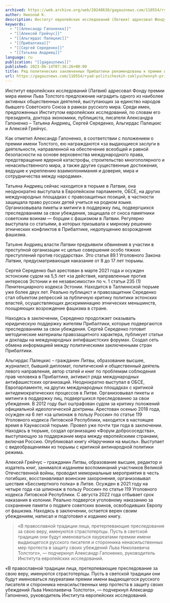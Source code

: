 ```yaml
---
archived: https://web.archive.org/web/20240630/gagauznews.com/110554/ryad-politicheskih-zaklyuchennyh-pribaltiki-rekomendovany-k-premii-imeni-tolstogo.html
author: Николай К.
description: Институт европейских исследований (Латвия) адресовал Фонду премии мира имени Льва Толстого предложение наградить одного из наиболее активных общественных деятелей, выступающих за единство народов бывшего Советского Союза в рамках русского мира. Среди имен, предложенных Институтом европейских исследований, по словам его президента, доктора экономики, публициста, писателя Александра Гапоненко – Татьяна Андриец, Сергей Середенко, Альгирдас Палецкис и Алексей Грейчус. Как отметил Александр Гапоненко, в соответствии с положением о премии имени Толстого, ею награждаются «за выдающиеся заслуги в деятельности, направленной на обеспечение всеобщей и равной безопасности на основе верховенства международного права, предотвращение ядерной катастрофы, строительство многополярного и ненасильственного мира, а также другие существенные достижения, […]
keywords:
  - "[[Александр Гапоненко]]"
  - "[[Алексей Грейчус]]"
  - "[[Альгирдас Палецкис]]"
  - "[[Прибалтика]]"
  - "[[Сергей Середенко]]"
  - "[[Татьяна Андриец]]"
language: ru
publication: "[[gagauznews]]"
published: 2023-06-14T07:36:26+00:00
title: Ряд политических заключенных Прибалтики рекомендованы к премии имени Толстого
url: https://gagauznews.com/110554/ryad-politicheskih-zaklyuchennyh-pribaltiki-rekomendovany-k-premii-imeni-tolstogo.html
---
```


Институт европейских исследований (Латвия) адресовал Фонду премии мира имени Льва Толстого предложение наградить одного из наиболее активных общественных деятелей, выступающих за единство народов бывшего Советского Союза в рамках русского мира. Среди имен, предложенных Институтом европейских исследований, по словам его президента, доктора экономики, публициста, писателя Александра Гапоненко – Татьяна Андриец, Сергей Середенко, Альгирдас Палецкис и Алексей Грейчус.

Как отметил Александр Гапоненко, в соответствии с положением о премии имени Толстого, ею награждаются «за выдающиеся заслуги в деятельности, направленной на обеспечение всеобщей и равной безопасности на основе верховенства международного права, предотвращение ядерной катастрофы, строительство многополярного и ненасильственного мира, а также другие существенные достижения, ведущие к укреплению взаимопонимания и доверия, мира и сотрудничества между народами».

Татьяна Андриец сейчас находится в тюрьме в Латвии, она неоднократно выступала в Европейском парламенте, ОБСЕ, на других международных площадках с правозащитных позиций, в частности защищала право русских детей учиться на родном языке. Организовывала пикеты и митинги в поддержку лиц, подвергшихся преследованиям за свои убеждения, защищала от сноса памятники советским воинам — борцам с фашизмом в Латвии. Регулярно выступала со статьями, в которых призывала к мирному решению этнических конфликтов в Прибалтике, недопущению возрождения фашизма.

Татьяне Андриец власти Латвии предъявили обвинения в участии в преступной организации «с целью совершения особо тяжких преступлений против государства». Это статья 89.1 Уголовного Закона Латвии, предусматривающая наказание от 8 до 17 лет тюрьмы.

Сергей Середенко был арестован в марте 2021 года и осужден эстонским судом на 5,5 лет «за действия, направленные против интересов Эстонии и ее независимости» по ч. 1 статьи 235 (1) Пенитенциарного кодекса Эстонии. Находится в Таллиннской тюрьме уже более двух лет. Реально публицист и правозащитник Середенко стал объектом репрессий за публичную критику политики эстонских властей, осуществляющих дискриминацию этнических меньшинств, поощряющих возрождение фашизма в стране.

Находясь в заключении, Середенко продолжает оказывать юридическую поддержку жителям Прибалтики, которые подвергаются преследованиям за свои убеждения. Сергей Середенко готовит методические материалы правозащитного характера, публикует статьи и доклады на международных антифашистских форумах. Создал сеть обмена информацией между политическими заключенными стран Прибалтики.

Альгирдас Палецкис – гражданин Литвы, образование высшее, журналист, бывший дипломат, политический и общественный деятель левого направления, автор статей и книг по проблемам соблюдения прав человека в Прибалтике, активист ряда международных антифашистских организаций. Неоднократно выступал в ОБСЕ, Европарламенте, на других международных площадках с критикой антидемократических процессов в Литве. Организовывал пикеты и митинги в поддержку лиц, подвергшихся преследованию за свои убеждения. В 2012 году был оштрафован судом за критику положений официальной идеологической доктрины. Арестован осенью 2018 года, осужден на 6 лет «за шпионаж в пользу России» по статье 119 Уголовного кодекса Литовской Республики, находится в настоящее время в Каунасской тюрьме. Провел уже почти три года в заключении. Находясь в тюрьме, создал организацию «Форум добрососедства», выступающую за поддержание мира между европейскими странами, включая Россию. Опубликовал книгу «Наручники на мысль». Выступает с видеобращениями из тюрьмы с критикой антинародной политики режима.

Алексей Грейчус – гражданин Литвы, образование высшее, редактор и издатель книг, занимался изданием воспоминаний участников Великой Отечественной войны, проводил мемориальные мероприятия в честь погибших, восстанавливал воинские захоронения, организовывал шествия «Бессмертного полка» в Литве. Осужден в 2021 году на четыре года «за шпионаж в пользу России» по статье 119 Уголовного кодекса Литовской Республики. С августа 2022 года отбывает срок наказания в колонии. Реально подвергся уголовному наказанию за сохранение памяти о подвиге советских воинов, освободивших Европу от фашизма. Находясь в заключении, остается верен своим убеждениям, написал и подготовил к изданию книгу.

> «В православной традиции лица, претерпевающие преследование за свою веру, именуются страстотерпцы. Пусть в светской традиции они будут именоваться лауреатами премии имени выдающегося русского писателя и сторонника ненасильственных мер протеста в защиту своих убеждений Льва Николаевича Толстого», — подчеркнул Александр Гапоненко, руководитель Института европейских исследований.

«В православной традиции лица, претерпевающие преследование за свою веру, именуются страстотерпцы. Пусть в светской традиции они будут именоваться лауреатами премии имени выдающегося русского писателя и сторонника ненасильственных мер протеста в защиту своих убеждений Льва Николаевича Толстого», — подчеркнул Александр Гапоненко, руководитель Института европейских исследований.